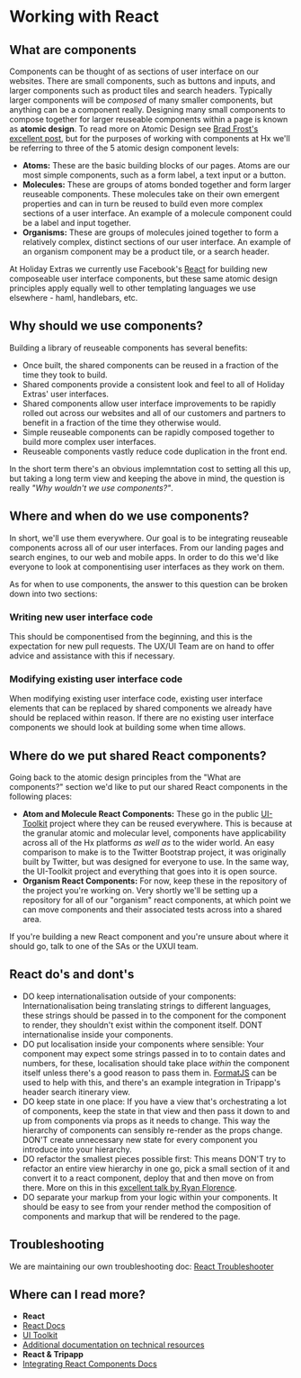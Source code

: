 # Working with React

## What are components
Components can be thought of as sections of user interface on our websites. There are small components, such as buttons and inputs, and larger components such as product tiles and search headers. Typically larger components will be _composed_ of many smaller components, but anything can be a component really. Designing many small components to compose together for larger reuseable components within a page is known as **atomic design**. To read more on Atomic Design see [Brad Frost's excellent post](http://bradfrost.com/blog/post/atomic-web-design/), but for the purposes of working with components at Hx we'll be referring to three of the 5 atomic design component levels:

 - **Atoms:** These are the basic building blocks of our pages. Atoms are our most simple components, such as a form label, a text input or a button.
 - **Molecules:** These are groups of atoms bonded together and form larger reuseable components. These molecules take on their own emergent properties and can in turn be reused to build even more complex sections of a user interface. An example of a molecule component could be a label and input together.
 - **Organisms:** These are groups of molecules joined together to form a relatively complex, distinct sections of our user interface. An example of an organism component may be a product tile, or a search header.

At Holiday Extras we currently use Facebook's [React](https://facebook.github.io/react/index.html) for building new composeable user interface components, but these same atomic design principles apply equally well to other templating languages we use elsewhere - haml, handlebars, etc. 

## Why should we use components?
Building a library of reuseable components has several benefits:

 - Once built, the shared components can be reused in a fraction of the time they took to build.
 - Shared components provide a consistent look and feel to all of Holiday Extras' user interfaces.
 - Shared components allow user interface improvements to be rapidly rolled out across our websites and all of our customers and partners to benefit in a fraction of the time they otherwise would.
 - Simple reuseable components can be rapidly composed together to build more complex user interfaces.
 - Reuseable components vastly reduce code duplication in the front end.

In the short term there's an obvious implemntation cost to setting all this up, but taking a long term view and keeping the above in mind, the question is really *"Why wouldn't we use components?"*.

## Where and when do we use components?
In short, we'll use them everywhere. Our goal is to be integrating reuseable components across all of our user interfaces. From our landing pages and search engines, to our web and mobile apps. In order to do this we'd like everyone to look at componentising user interfaces as they work on them.

As for when to use components, the answer to this question can be broken down into two sections:

### Writing new user interface code
This should be componentised from the beginning, and this is the expectation for new pull requests. The UX/UI Team are on hand to offer advice and assistance with this if necessary.

### Modifying existing user interface code
When modifying existing user interface code, existing user interface elements that can be replaced by shared components we already have should be replaced within reason. If there are no existing user interface components we should look at building some when time allows.

## Where do we put shared React components?
Going back to the atomic design principles from the "What are components?" section we'd like to put our shared React components in the following places:

 - **Atom and Molecule React Components:** These go in the public [UI-Toolkit](https://github.com/holidayextras/ui-toolkit) project where they can be reused everywhere. This is because at the granular atomic and molecular level, components have applicability across all of the Hx platforms _as well as_ to the wider world. An easy comparison to make is to the Twitter Bootstrap project, it was originally built by Twitter, but was designed for everyone to use. In the same way, the UI-Toolkit project and everything that goes into it is open source.
 - **Organism React Components:** For now, keep these in the repository of the project you're working on. Very shortly we'll be setting up a repository for all of our "organism" react components, at which point we can move components and their associated tests across into a shared area.

If you're building a new React component and you're unsure about where it should go, talk to one of the SAs or the UXUI team.

## React do's and dont's
- DO keep internationalisation outside of your components: Internationalisation being translating strings to different languages, these strings should be passed in to the component for the component to render, they shouldn't exist within the component itself. DONT internationalise inside your components.
- DO put localisation inside your components where sensible: Your component may expect some strings passed in to to contain dates and numbers, for these, localisation should take place _within_ the component itself unless there's a good reason to pass them in. [FormatJS](http://formatjs.io/react/) can be used to help with this, and there's an example integration in Tripapp's header search itinerary view.
- DO keep state in one place: If you have a view that's orchestrating a lot of components, keep the state in that view and then pass it down to and up from components via props as it needs to change. This way the hierarchy of components can sensibly re-render as the props change. DON'T create unnecessary new state for every component you introduce into your hierarchy.
- DO refactor the smallest pieces possible first: This means DON'T try to refactor an entire view hierarchy in one go, pick a small section of it and convert it to a react component, deploy that and then move on from there. More on this in this [excellent talk by Ryan Florence](https://www.youtube.com/watch?v=BF58ZJ1ZQxY).
- DO separate your markup from your logic within your components. It should be easy to see from your render method the composition of components and markup that will be rendered to the page.

## Troubleshooting
We are maintaining our own troubleshooting doc: [React Troubleshooter](react-troubleshooter.md)

## Where can I read more?

 - **React**
  - [React Docs](http://facebook.github.io/react/)
  - [UI Toolkit](http://hungrygeek.holidayextras.co.uk/ui-toolkit/)
  - [Additional documentation on technical resources](https://github.com/holidayextras/culture/blob/master/technical-resources.md)
 - **React & Tripapp**
  - [Integrating React Components Docs](https://github.com/holidayextras/tripapplite/blob/master/doc/REACT_COMPONENTS.md)
